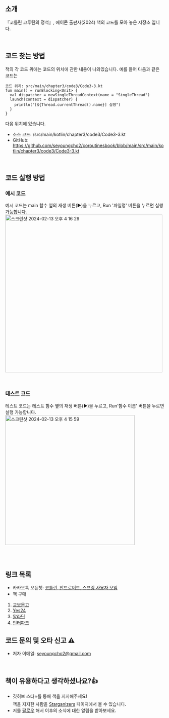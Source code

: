 ## 소개
『코틀린 코루틴의 정석』, 에이콘 출판사(2024) 책의 코드를 모아 놓은 저장소 입니다.

<br>

## 코드 찾는 방법
책의 각 코드 위에는 코드의 위치에 관한 내용이 나와있습니다. 예를 들어 다음과 같은 코드는

```
코드 위치: src/main/chapter3/code3/Code3-3.kt
fun main() = runBlocking<Unit> {
  val dispatcher = newSingleThreadContext(name = "SingleThread")
  launch(context = dispatcher) {
    println("[${Thread.currentThread().name}] 실행")
  }
}
```

다음 위치에 있습니다.
- 소스 코드: /src/main/kotlin/chapter3/code3/Code3-3.kt
- GitHub: https://github.com/seyoungcho2/coroutinesbook/blob/main/src/main/kotlin/chapter3/code3/Code3-3.kt

<br>

## 코드 실행 방법
### 예시 코드
예시 코드는 main 함수 옆의 재생 버튼(►)을 누르고, Run '파일명' 버튼을 누르면 실행 가능합니다. <br>
<img width="498" alt="스크린샷 2024-02-13 오후 4 16 29" src="https://github.com/seyoungcho2/coroutinesbook/assets/59521473/4cf86a51-dbb4-4daf-ab65-f425ae01f244">

<br>

### 테스트 코드

테스트 코드는 테스트 함수 옆의 재생 버튼(►)을 누르고, Run'함수 이름' 버튼을 누르면 실행 가능합니다. <br>
<img width="410" alt="스크린샷 2024-02-13 오후 4 15 59" src="https://github.com/seyoungcho2/coroutinesbook/assets/59521473/30cd18a2-25d5-4561-af4a-00b3ea9aa40c">

<br> <br>

## 링크 목록
- 카카오톡 오픈챗: [코틀린, 안드로이드, 스프링 사용자 모임](https://open.kakao.com/o/gAmC7aVd)
- 책 구매
1. [교보문고](https://product.kyobobook.co.kr/detail/S000212376884)
2. [Yes24](https://www.yes24.com/Product/Goods/125014350)
3. [알라딘](https://www.aladin.co.kr/shop/wproduct.aspx?ItemId=334132676)
4. [인터파크](https://book.interpark.com/product/BookDisplay.do?_method=detail&sc.shopNo=0000400000&sc.prdNo=356873281)

## 코드 문의 및 오타 신고 ⚠️
- 저자 이메일: seyoungcho2@gmail.com

<br>

## 책이 유용하다고 생각하셨나요?👍
- 깃허브 스타⭐를 통해 책을 지지해주세요!<br>책을 지지한 사람을 [Starganizers](https://github.com/seyoungcho2/coroutinesbook/stargazers) 페이지에서 볼 수 있습니다.
- 저를 [팔로우](https://github.com/seyoungcho2) 해서 이후의 소식에 대한 알림을 받아보세요.
